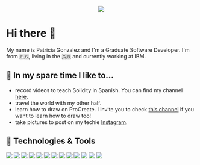 <p align="center">
  <img align="center" src="https://github-readme-stats.vercel.app/api?username=Bondcoder&show_icons=true" />
</p>

# Hi there 👋

My name is Patricia Gonzalez and I'm a Graduate Software Developer. I'm from 🇪🇸, living in the 🇬🇧 and currently working at IBM.

## 💃 In my spare time I like to...

- record videos to teach Solidity in Spanish. You can find my channel [here](https://www.youtube.com/channel/UClLDpiKNosVQWp4xq_83_Ww).
- travel the world with my other half.
- learn how to draw on ProCreate. I invite you to check [this channel](https://www.youtube.com/c/ArtwithFlo) if you want to learn how to draw too!
- take pictures to post on my techie [Instagram](https://www.instagram.com/bondcoder/).

## 🔧 Technologies & Tools
![](https://img.shields.io/badge/Editor-IntelliJ_IDEA-informational?style=flat&logo=intellij-idea&logoColor=white&color=2bbc8a)
![](https://img.shields.io/badge/Code-Python-informational?style=flat&logo=python&logoColor=white&color=2bbc8a)
![](https://img.shields.io/badge/Code-JavaScript-informational?style=flat&logo=javascript&logoColor=white&color=2bbc8a)
![](https://img.shields.io/badge/Tools-Docker-informational?style=flat&logo=docker&logoColor=white&color=2bbc8a)
![](https://img.shields.io/badge/Tools-Kubernetes-informational?style=flat&logo=kubernetes&logoColor=white&color=2bbc8a)
![](https://img.shields.io/badge/Tools-Red_Hat_OpenShift-informational?style=flat&logo=red-hat-open-shift&logoColor=white&color=2bbc8a)
![](https://img.shields.io/badge/Code-Java-informational?style=flat&logo=java&logoColor=white&color=2bbc8a)
![](https://img.shields.io/badge/Tool-Jenkins-informational?style=flat&logo=jenkins&logoColor=white&color=2bbc8a)
![](https://img.shields.io/badge/Code-HTML-informational?style=flat&logo=html&logoColor=white&color=2bbc8a)
![](https://img.shields.io/badge/Code-CSS-informational?style=flat&logo=css&logoColor=white&color=2bbc8a)
![](https://img.shields.io/badge/Tool-GitHub-informational?style=flat&logo=github&logoColor=white&color=2bbc8a)
![](https://img.shields.io/badge/Tool-AWS-informational?style=flat&logo=aws&logoColor=white&color=2bbc8a)
![](https://img.shields.io/badge/Code-Solidity-informational?style=flat&logo=solidity&logoColor=white&color=2bbc8a)
